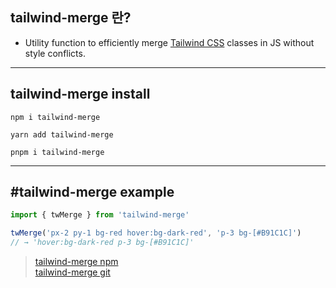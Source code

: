 ## tailwind-merge 란?
- Utility function to efficiently merge [Tailwind CSS](https://tailwindcss.com/) classes in JS without style conflicts.
---
## tailwind-merge install
```shell
npm i tailwind-merge
```

```shell
yarn add tailwind-merge
```

```shell
pnpm i tailwind-merge
```
---
## #tailwind-merge example 
```typescript
import { twMerge } from 'tailwind-merge'

twMerge('px-2 py-1 bg-red hover:bg-dark-red', 'p-3 bg-[#B91C1C]')
// → 'hover:bg-dark-red p-3 bg-[#B91C1C]'
```


>[tailwind-merge npm](https://www.npmjs.com/package/tailwind-merge) <br/>
>[tailwind-merge git](https://github.com/dcastil/tailwind-merge)